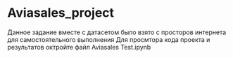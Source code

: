 # Aviasales_project
  Данное задание вместе с датасетом было взято с просторов интернета для самостоятельного выполнения 
  Для просмтора кода проекта и результатов октройте файл Aviasales Test.ipynb 
